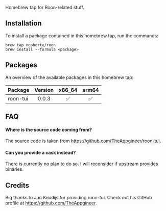 Homebrew tap for Roon-related stuff.

Installation
------------
To install a package contained in this homebrew tap, run the commands:

    brew tap nepherte/roon
    brew install --formula <package>

Packages
--------
An overview of the available packages in this homebrew tap:

| Package  | Version |       x86_64       |       arm64        |
|:---------|:-------:|:------------------:|:------------------:|
| roon-tui |  0.0.3  | :white_check_mark: | :white_check_mark: |

FAQ
---
#### Where is the source code coming from?
The source code is taken from https://github.com/TheAppgineer/roon-tui.

#### Can you provide a cask instead?
There is currently no plan to do so. I will reconsider if upstream provides binaries.

Credits
-------
Big thanks to Jan Koudijs for providing roon-tui. Check out his GitHub profile
at https://github.com/TheAppgineer.
